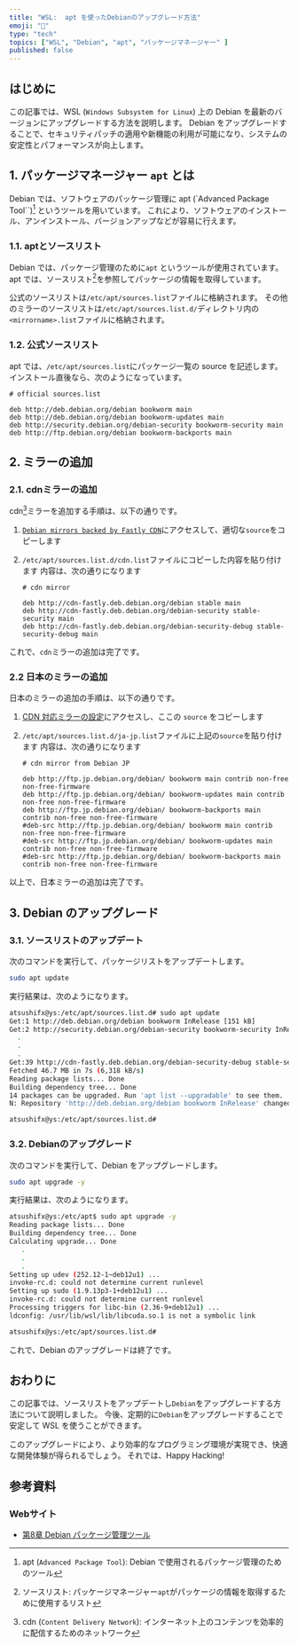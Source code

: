 ```yaml
---
title: "WSL:  apt を使ったDebianのアップグレード方法"
emoji: "🐧"
type: "tech"
topics: ["WSL", "Debian", "apt", "パッケージマネージャー" ]
published: false
---
```


## はじめに

この記事では、WSL (`Windows Subsystem for Linux`) 上の Debian を最新のバージョンにアップグレードする方法を説明します。
Debian をアップグレードすることで、セキュリティパッチの適用や新機能の利用が可能になり、システムの安定性とパフォーマンスが向上します。

## 1. パッケージマネージャー `apt` とは

Debian では、ソフトウェアのパッケージ管理に apt (`Advanced Package Tool``)[^1] というツールを用いています。
これにより、ソフトウェアのインストール、アンインストール、バージョンアップなどが容易に行えます。

[^1]: apt (`Advanced Package Tool`): Debian で使用されるパッケージ管理のためのツール

### 1.1. aptとソースリスト

Debian では、パッケージ管理のために`apt` というツールが使用されています。
apt では、ソースリスト[^2]を参照してパッケージの情報を取得しています。

公式のソースリストは`/etc/apt/sources.list`ファイルに格納されます。
その他のミラーのソースリストは`/etc/apt/sources.list.d/`ディレクトリ内の`<mirrorname>.list`ファイルに格納されます。

[^2]: ソースリスト: パッケージマネージャー`apt`がパッケージの情報を取得するために使用するリスト

### 1.2. 公式ソースリスト

apt では、`/etc/apt/sources.list`にパッケージ一覧の source を記述します。
インストール直後なら、次のようになっています。

```bash: /etc/apt/sources.list
# official sources.list

deb http://deb.debian.org/debian bookworm main
deb http://deb.debian.org/debian bookworm-updates main
deb http://security.debian.org/debian-security bookworm-security main
deb http://ftp.debian.org/debian bookworm-backports main

 ```

## 2. ミラーの追加

### 2.1. cdnミラーの追加

cdn[^3]ミラーを追加する手順は、以下の通りです。

1. [`Debian mirrors backed by Fastly CDN`](https://deb.debian.org/)にアクセスして、適切な`source`をコピーします

2. `/etc/apt/sources.list.d/cdn.list`ファイルにコピーした内容を貼り付けます
   内容は、次の通りになります

   ```bash: /etc/apt/sources.list.d/cdn.list
   # cdn mirror

   deb http://cdn-fastly.deb.debian.org/debian stable main
   deb http://cdn-fastly.deb.debian.org/debian-security stable-security main
   deb http://cdn-fastly.deb.debian.org/debian-security-debug stable-security-debug main

   ```

これで、`cdn`ミラーの追加は完了です。

[^3]: cdn (`Content Delivery Network`): インターネット上のコンテンツを効率的に配信するためのネットワーク

### 2.2 日本のミラーの追加

日本のミラーの追加の手順は、以下の通りです。

1. [CDN 対応ミラーの設定](https://www.debian.or.jp/community/push-mirror.html)にアクセスし、ここの `source` をコピーします

2. `/etc/apt/sources.list.d/ja-jp.list`ファイルに上記の`source`を貼り付けます
   内容は、次の通りになります

   ```bash: /etc/apt/sources.list.d/ja-jp.list
   # cdn mirror from Debian JP

   deb http://ftp.jp.debian.org/debian/ bookworm main contrib non-free non-free-firmware
   deb http://ftp.jp.debian.org/debian/ bookworm-updates main contrib non-free non-free-firmware
   deb http://ftp.jp.debian.org/debian/ bookworm-backports main contrib non-free non-free-firmware
   #deb-src http://ftp.jp.debian.org/debian/ bookworm main contrib non-free non-free-firmware
   #deb-src http://ftp.jp.debian.org/debian/ bookworm-updates main contrib non-free non-free-firmware
   #deb-src http://ftp.jp.debian.org/debian/ bookworm-backports main contrib non-free non-free-firmware

   ```

以上で、日本ミラーの追加は完了です。

## 3. Debian のアップグレード

### 3.1. ソースリストのアップデート

次のコマンドを実行して、パッケージリストをアップデートします。

```bash
sudo apt update
```

実行結果は、次のようになります。

```bash
atsushifx@ys:/etc/apt/sources.list.d# sudo apt update
Get:1 http://deb.debian.org/debian bookworm InRelease [151 kB]
Get:2 http://security.debian.org/debian-security bookworm-security InRelease [48.0 kB]
  .
  .
  .
Get:39 http://cdn-fastly.deb.debian.org/debian-security-debug stable-security-debug/main amd64 Packages [46.8 kB]
Fetched 46.7 MB in 7s (6,318 kB/s)
Reading package lists... Done
Building dependency tree... Done
14 packages can be upgraded. Run 'apt list --upgradable' to see them.
N: Repository 'http://deb.debian.org/debian bookworm InRelease' changed its 'Version' value from '12.0' to '12.1'

atsushifx@ys:/etc/apt/sources.list.d#

```

### 3.2. Debianのアップグレード

次のコマンドを実行して、Debian をアップグレードします。

```bash
sudo apt upgrade -y
```

実行結果は、次のようになります。

 ``` bash
 atsushifx@ys:/etc/apt$ sudo apt upgrade -y
Reading package lists... Done
Building dependency tree... Done
Calculating upgrade... Done
    .
    .
    .
Setting up udev (252.12-1~deb12u1) ...
invoke-rc.d: could not determine current runlevel
Setting up sudo (1.9.13p3-1+deb12u1) ...
invoke-rc.d: could not determine current runlevel
Processing triggers for libc-bin (2.36-9+deb12u1) ...
ldconfig: /usr/lib/wsl/lib/libcuda.so.1 is not a symbolic link

atsushifx@ys:/etc/apt/sources.list.d#

 ```

これで、Debian のアップグレードは終了です。

## おわりに

この記事では、ソースリストをアップデートし`Debian`をアップグレードする方法について説明しました。
今後、定期的に`Debian`をアップグレードすることで安定して WSL を使うことができます。

このアップグレードにより、より効率的なプログラミング環境が実現でき、快適な開発体験が得られるでしょう。
それでは、Happy Hacking!

## 参考資料

### Webサイト

- [第8章 Debian パッケージ管理ツール](https://www.debian.org/doc/manuals/debian-faq/pkgtools.ja.html)

